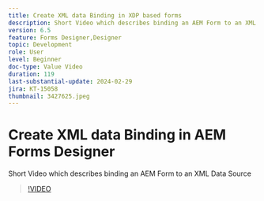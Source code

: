 ```yaml
---
title: Create XML data Binding in XDP based forms
description: Short Video which describes binding an AEM Form to an XML Data Source
version: 6.5
feature: Forms Designer,Designer
topic: Development
role: User
level: Beginner
doc-type: Value Video
duration: 119
last-substantial-update: 2024-02-29
jira: KT-15058
thumbnail: 3427625.jpeg
---
```


# Create XML data Binding in AEM Forms Designer

Short Video which describes binding an AEM Form to an XML Data Source

>[!VIDEO](https://video.tv.adobe.com/v/3427625/?learn=on)
